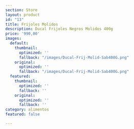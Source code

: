 ```yaml
---
section: Store
layout: product
id: "13"
title: Frijoles Molidos
description: Ducal Frijoles Negros Molidos 400g
price: '990,00'
images:
  default:
    thumbnail:
      optimized: ''
      fallback: "/images/Ducal-Frij-Molid-Sab400G.png"
    original:
      optimized: ''
      fallback: "/images/Ducal-Frij-Molid-Sab400G.png"
  featured:
    thumbnail:
      optimized: ''
      fallback: ''
    original:
      optimized: ''
      fallback: ''
category: alimentos
featured: false

---
```

